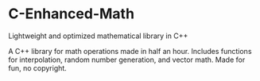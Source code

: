 # C-Enhanced-Math
Lightweight and optimized mathematical library in C++

A C++ library for math operations made in half an hour. Includes functions for interpolation, random number generation, and vector math. Made for fun, no copyright.
